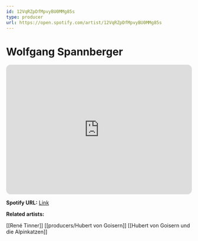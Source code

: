 ```yaml
---
id: 12VqRZpDfMpvyBU0MMg85s
type: producer
url: https://open.spotify.com/artist/12VqRZpDfMpvyBU0MMg85s
---
```

# Wolfgang Spannberger

<iframe style="border-radius:12px" src="https://open.spotify.com/embed/artist/12VqRZpDfMpvyBU0MMg85s" width="100%" height="352" frameBorder="0" allowfullscreen="" allow="autoplay; clipboard-write; encrypted-media; fullscreen; picture-in-picture" loading="lazy"></iframe>

**Spotify URL:** [Link](https://open.spotify.com/artist/12VqRZpDfMpvyBU0MMg85s)

**Related artists:**

[[René Tinner]]
[[producers/Hubert von Goisern]]
[[Hubert von Goisern und die Alpinkatzen]]
